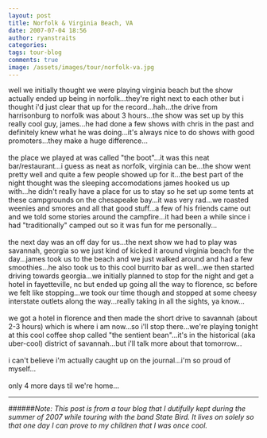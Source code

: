 ```yaml
---
layout: post
title: Norfolk & Virginia Beach, VA
date: 2007-07-04 18:56
author: ryanstraits
categories: 
tags: tour-blog
comments: true
image: /assets/images/tour/norfolk-va.jpg
---
```

well we initially thought we were playing virginia beach but the show actually ended up being in norfolk...they're right next to each other but i thought i'd just clear that up for the record...hah...the drive from  harrisonburg to norfolk was about 3 hours...the show was set up by this really cool guy, james...he had done a few shows with chris in the past and definitely knew what he was doing...it's always nice to do shows with good promoters...they make a huge difference...<br /><br />the place we played at was called "the boot"...it was this neat bar/restaurant...i guess as neat as norfolk, virginia can be...the show went pretty well and quite a few people showed up for it...the best part of the night thought was the sleeping accomodations james hooked us up with...he didn't really have a place for us to stay so he set up some tents at these campgrounds on the chesapeake bay...it was very rad...we roasted weenies and smores and all that good stuff...a few of his friends came out and we told some stories around the campfire...it had been a while since i had "traditionally" camped out so it was fun for me personally...<br /><br />the next day was an off day for us...the next show we had to play was savannah, georgia so we just kind of kicked it around virginia beach for the day...james took us to the beach and we just walked around and had a few smoothies...he also took us to this cool burrito bar as well...we then started driving towards georgia...we initially planned to stop for the night and get a hotel in fayetteville, nc but ended up going all the way to florence, sc before we felt like stopping...we took our time though and stopped at some cheesy interstate outlets along the way...really taking in all the sights, ya know...<br /><br />we got a hotel in florence and then made the short drive to savannah (about 2-3 hours) which is where i am now...so i'll stop there...we're playing tonight at this cool coffee shop called "the sentient bean"...it's in the historical (aka uber-cool) district of savannah...but i'll talk more about that tomorrow...<br /><br />i can't believe i'm actually caught up on the journal...i'm so proud of myself...<br /><br />only 4 more days til we're home...

---

######*Note: This post is from a tour blog that I dutifully kept during the summer of 2007 while touring with the band State Bird. It lives on solely so that one day I can prove to my children that I was once cool.*
